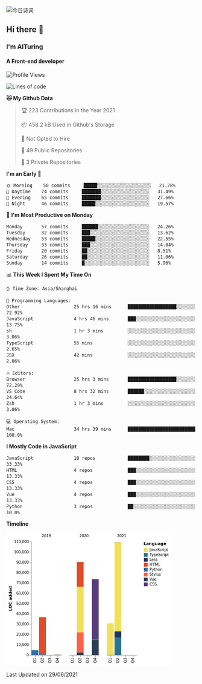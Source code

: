 <img alt="今日诗词" src="https://v2.jinrishici.com/one.svg?font-size=30&spacing=2&color=skyblue" style="max-width:100%; display: block; margin: 0 auto;">

## Hi there 👋
### I'm AITuring
#### A Front-end developer

<!-- <img src="./dhx.gif" width="400px"/> -->

<!--START_SECTION:waka-->
![Profile Views](http://img.shields.io/badge/Profile%20Views-0-blue)

![Lines of code](https://img.shields.io/badge/From%20Hello%20World%20I%27ve%20Written-346410%20lines%20of%20code-blue)

**🐱 My Github Data** 

> 🏆 223 Contributions in the Year 2021
 > 
> 📦 458.2 kB Used in Github's Storage 
 > 
> 🚫 Not Opted to Hire
 > 
> 📜 49 Public Repositories 
 > 
> 🔑 3 Private Repositories  
 > 
**I'm an Early 🐤** 

```text
🌞 Morning    50 commits     █████░░░░░░░░░░░░░░░░░░░░   21.28% 
🌆 Daytime    74 commits     ███████░░░░░░░░░░░░░░░░░░   31.49% 
🌃 Evening    65 commits     ███████░░░░░░░░░░░░░░░░░░   27.66% 
🌙 Night      46 commits     █████░░░░░░░░░░░░░░░░░░░░   19.57%

```
📅 **I'm Most Productive on Monday** 

```text
Monday       57 commits     ██████░░░░░░░░░░░░░░░░░░░   24.26% 
Tuesday      32 commits     ███░░░░░░░░░░░░░░░░░░░░░░   13.62% 
Wednesday    53 commits     █████░░░░░░░░░░░░░░░░░░░░   22.55% 
Thursday     33 commits     ███░░░░░░░░░░░░░░░░░░░░░░   14.04% 
Friday       20 commits     ██░░░░░░░░░░░░░░░░░░░░░░░   8.51% 
Saturday     26 commits     ██░░░░░░░░░░░░░░░░░░░░░░░   11.06% 
Sunday       14 commits     █░░░░░░░░░░░░░░░░░░░░░░░░   5.96%

```


📊 **This Week I Spent My Time On** 

```text
⌚︎ Time Zone: Asia/Shanghai

💬 Programming Languages: 
Other                    25 hrs 16 mins      ██████████████████░░░░░░░   72.92% 
JavaScript               4 hrs 46 mins       ███░░░░░░░░░░░░░░░░░░░░░░   13.75% 
sh                       1 hr 3 mins         ░░░░░░░░░░░░░░░░░░░░░░░░░   3.06% 
TypeScript               55 mins             ░░░░░░░░░░░░░░░░░░░░░░░░░   2.65% 
JSX                      42 mins             ░░░░░░░░░░░░░░░░░░░░░░░░░   2.06%

🔥 Editors: 
Browser                  25 hrs 3 mins       ██████████████████░░░░░░░   72.29% 
VS Code                  8 hrs 32 mins       ██████░░░░░░░░░░░░░░░░░░░   24.64% 
Zsh                      1 hr 3 mins         ░░░░░░░░░░░░░░░░░░░░░░░░░   3.06%

💻 Operating System: 
Mac                      34 hrs 39 mins      █████████████████████████   100.0%

```

**I Mostly Code in JavaScript** 

```text
JavaScript               10 repos            ████████░░░░░░░░░░░░░░░░░   33.33% 
HTML                     4 repos             ███░░░░░░░░░░░░░░░░░░░░░░   13.33% 
CSS                      4 repos             ███░░░░░░░░░░░░░░░░░░░░░░   13.33% 
Vue                      4 repos             ███░░░░░░░░░░░░░░░░░░░░░░   13.33% 
Python                   3 repos             ██░░░░░░░░░░░░░░░░░░░░░░░   10.0%

```


**Timeline**

![Chart not found](https://raw.githubusercontent.com/AITuring/AITuring/main/charts/bar_graph.png) 


 Last Updated on 29/06/2021
<!--END_SECTION:waka-->


